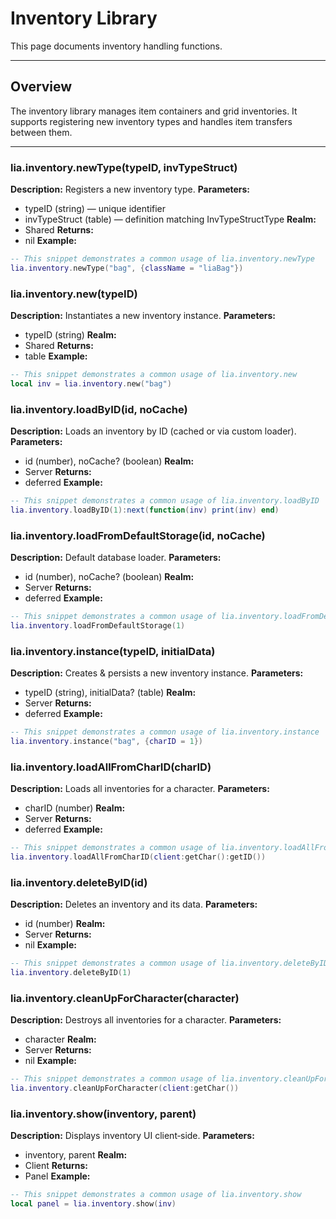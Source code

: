 # Inventory Library

This page documents inventory handling functions.

---

## Overview

The inventory library manages item containers and grid inventories. It supports registering new inventory types and handles item transfers between them.

---

### lia.inventory.newType(typeID, invTypeStruct)

    
**Description:**
Registers a new inventory type.
**Parameters:**
* typeID (string) — unique identifier
* invTypeStruct (table) — definition matching InvTypeStructType
**Realm:**
* Shared
**Returns:**
* nil
**Example:**
```lua
-- This snippet demonstrates a common usage of lia.inventory.newType
lia.inventory.newType("bag", {className = "liaBag"})
```

### lia.inventory.new(typeID)

    
**Description:**
Instantiates a new inventory instance.
**Parameters:**
* typeID (string)
**Realm:**
* Shared
**Returns:**
* table
**Example:**
```lua
-- This snippet demonstrates a common usage of lia.inventory.new
local inv = lia.inventory.new("bag")
```

### lia.inventory.loadByID(id, noCache)

    
**Description:**
Loads an inventory by ID (cached or via custom loader).
**Parameters:**
* id (number), noCache? (boolean)
**Realm:**
* Server
**Returns:**
* deferred
**Example:**
```lua
-- This snippet demonstrates a common usage of lia.inventory.loadByID
lia.inventory.loadByID(1):next(function(inv) print(inv) end)
```

### lia.inventory.loadFromDefaultStorage(id, noCache)

    
**Description:**
Default database loader.
**Parameters:**
* id (number), noCache? (boolean)
**Realm:**
* Server
**Returns:**
* deferred
**Example:**
```lua
-- This snippet demonstrates a common usage of lia.inventory.loadFromDefaultStorage
lia.inventory.loadFromDefaultStorage(1)
```

### lia.inventory.instance(typeID, initialData)

    
**Description:**
Creates & persists a new inventory instance.
**Parameters:**
* typeID (string), initialData? (table)
**Realm:**
* Server
**Returns:**
* deferred
**Example:**
```lua
-- This snippet demonstrates a common usage of lia.inventory.instance
lia.inventory.instance("bag", {charID = 1})
```

### lia.inventory.loadAllFromCharID(charID)

    
**Description:**
Loads all inventories for a character.
**Parameters:**
* charID (number)
**Realm:**
* Server
**Returns:**
* deferred
**Example:**
```lua
-- This snippet demonstrates a common usage of lia.inventory.loadAllFromCharID
lia.inventory.loadAllFromCharID(client:getChar():getID())
```

### lia.inventory.deleteByID(id)

    
**Description:**
Deletes an inventory and its data.
**Parameters:**
* id (number)
**Realm:**
* Server
**Returns:**
* nil
**Example:**
```lua
-- This snippet demonstrates a common usage of lia.inventory.deleteByID
lia.inventory.deleteByID(1)
```

### lia.inventory.cleanUpForCharacter(character)

    
**Description:**
Destroys all inventories for a character.
**Parameters:**
* character
**Realm:**
* Server
**Returns:**
* nil
**Example:**
```lua
-- This snippet demonstrates a common usage of lia.inventory.cleanUpForCharacter
lia.inventory.cleanUpForCharacter(client:getChar())
```

### lia.inventory.show(inventory, parent)

    
**Description:**
Displays inventory UI client‑side.
**Parameters:**
* inventory, parent
**Realm:**
* Client
**Returns:**
* Panel
**Example:**
```lua
-- This snippet demonstrates a common usage of lia.inventory.show
local panel = lia.inventory.show(inv)
```
